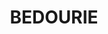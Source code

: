 ---
lastmod: '2025-04-06T06:05:21+00:00'
latitude: -23.329938
layout: suburb
longitude: 140.22124
postcode: '4829'
state: QLD
title: BEDOURIE
url: /qld/bedourie/
---